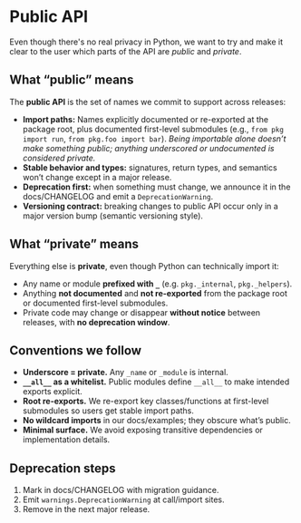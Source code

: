 # Public API

Even though there's no real privacy in Python, we want to try and make it clear to the user which parts of the API are _public_ and _private_.

## What “public” means

The **public API** is the set of names we commit to support across releases:

* **Import paths:** Names explicitly documented or re-exported at the package root, plus documented first-level submodules (e.g., `from pkg import run`, `from pkg.foo import bar`). *Being importable alone doesn’t make something public; anything underscored or undocumented is considered private.*
* **Stable behavior and types:** signatures, return types, and semantics won’t change except in a major release.
* **Deprecation first:** when something must change, we announce it in the docs/CHANGELOG and emit a `DeprecationWarning`.
* **Versioning contract:** breaking changes to public API occur only in a major version bump (semantic versioning style).

## What “private” means

Everything else is **private**, even though Python can technically import it:

* Any name or module **prefixed with `_`** (e.g. `pkg._internal`, `pkg._helpers`).
* Anything **not documented** and **not re-exported** from the package root or documented first-level submodules.
* Private code may change or disappear **without notice** between releases, with **no deprecation window**.

## Conventions we follow

* **Underscore = private.** Any `_name` or `_module` is internal.
* **`__all__` as a whitelist.** Public modules define `__all__` to make intended exports explicit.
* **Root re-exports.** We re-export key classes/functions at first-level submodules so users get stable import paths.
* **No wildcard imports** in our docs/examples; they obscure what’s public.
* **Minimal surface.** We avoid exposing transitive dependencies or implementation details.

## Deprecation steps

1. Mark in docs/CHANGELOG with migration guidance.
2. Emit `warnings.DeprecationWarning` at call/import sites.
4. Remove in the next major release.
